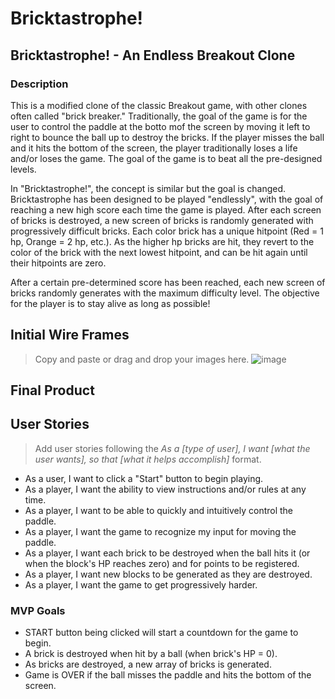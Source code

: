 # Bricktastrophe!

## Bricktastrophe! - An Endless Breakout Clone

### Description
This is a modified clone of the classic Breakout game, with other clones often called "brick breaker." Traditionally, the goal of the game is for the user to control the paddle at the botto mof the screen by moving it left to right to bounce the ball up to destroy the bricks. If the player misses the ball and it hits the bottom of the screen, the player traditionally loses a life and/or loses the game. The goal of the game is to beat all the pre-designed levels. 

In "Bricktastrophe!", the concept is similar but the goal is changed. Bricktastrophe has been designed to be played "endlessly", with the goal of reaching a new high score each time the game is played. After each screen of bricks is destroyed, a new screen of bricks is randomly generated with progressively difficult bricks. Each color brick has a unique hitpoint (Red = 1 hp, Orange = 2 hp, etc.). As the higher hp bricks are hit, they revert to the color of the brick with the next lowest hitpoint, and can be hit again until their hitpoints are zero. 

After a certain pre-determined score has been reached, each new screen of bricks randomly generates with the maximum difficulty level. The objective for the player is to stay alive as long as possible!


## Initial Wire Frames
> Copy and paste or drag and drop your images here.
![image](https://media.git.generalassemb.ly/user/43083/files/4cba3c45-ce36-4a78-aa20-621d3bec790c)

## Final Product



## User Stories
> Add user stories following the _As a [type of user], I want [what the user wants], so that [what it helps accomplish]_ format.

- As a user, I want to click a "Start" button to begin playing. 
- As a player, I want the ability to view instructions and/or rules at any time.
- As a player, I want to be able to quickly and intuitively control the paddle.
- As a player, I want the game to recognize my input for moving the paddle.
- As a player, I want each brick to be destroyed when the ball hits it (or when the block's HP reaches zero) and for points to be registered.
- As a player, I want new blocks to be generated as they are destroyed.
- As a player, I want the game to get progressively harder.

### MVP Goals

- START button being clicked will start a countdown for the game to begin.
- A brick is destroyed when hit by a ball (when brick's HP = 0). 
- As bricks are destroyed, a new array of bricks is generated.
- Game is OVER if the ball misses the paddle and hits the bottom of the screen. 